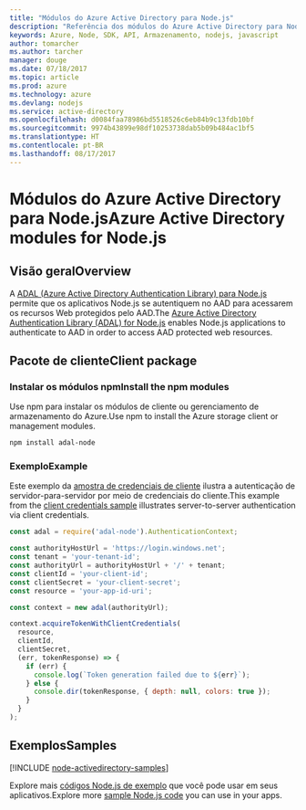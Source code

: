 ```yaml
---
title: "Módulos do Azure Active Directory para Node.js"
description: "Referência dos módulos do Azure Active Directory para Node.js"
keywords: Azure, Node, SDK, API, Armazenamento, nodejs, javascript
author: tomarcher
ms.author: tarcher
manager: douge
ms.date: 07/18/2017
ms.topic: article
ms.prod: azure
ms.technology: azure
ms.devlang: nodejs
ms.service: active-directory
ms.openlocfilehash: d0084faa78986bd5518526c6eb84b9c13fdb10bf
ms.sourcegitcommit: 9974b43899e98df10253738dab5b09b484ac1bf5
ms.translationtype: HT
ms.contentlocale: pt-BR
ms.lasthandoff: 08/17/2017
---
```

# <a name="azure-active-directory-modules-for-nodejs"></a><span data-ttu-id="2d5c8-104">Módulos do Azure Active Directory para Node.js</span><span class="sxs-lookup"><span data-stu-id="2d5c8-104">Azure Active Directory modules for Node.js</span></span>

## <a name="overview"></a><span data-ttu-id="2d5c8-105">Visão geral</span><span class="sxs-lookup"><span data-stu-id="2d5c8-105">Overview</span></span>

<span data-ttu-id="2d5c8-106">A [ADAL (Azure Active Directory Authentication Library) para Node.js](https://www.npmjs.com/package/adal-node) permite que os aplicativos Node.js se autentiquem no AAD para acessarem os recursos Web protegidos pelo AAD.</span><span class="sxs-lookup"><span data-stu-id="2d5c8-106">The [Azure Active Directory Authentication Library (ADAL) for Node.js](https://www.npmjs.com/package/adal-node) enables Node.js applications to authenticate to AAD in order to access AAD protected web resources.</span></span>

## <a name="client-package"></a><span data-ttu-id="2d5c8-107">Pacote de cliente</span><span class="sxs-lookup"><span data-stu-id="2d5c8-107">Client package</span></span>

### <a name="install-the-npm-modules"></a><span data-ttu-id="2d5c8-108">Instalar os módulos npm</span><span class="sxs-lookup"><span data-stu-id="2d5c8-108">Install the npm modules</span></span>

<span data-ttu-id="2d5c8-109">Use npm para instalar os módulos de cliente ou gerenciamento de armazenamento do Azure.</span><span class="sxs-lookup"><span data-stu-id="2d5c8-109">Use npm to install the Azure storage client or management modules.</span></span>

```bash
npm install adal-node
```   

### <a name="example"></a><span data-ttu-id="2d5c8-110">Exemplo</span><span class="sxs-lookup"><span data-stu-id="2d5c8-110">Example</span></span>

<span data-ttu-id="2d5c8-111">Este exemplo da [amostra de credenciais de cliente](https://github.com/MSOpenTech/azure-activedirectory-library-for-nodejs/blob/master/sample/client-credentials-sample.js) ilustra a autenticação de servidor-para-servidor por meio de credenciais do cliente.</span><span class="sxs-lookup"><span data-stu-id="2d5c8-111">This example from the [client credentials sample](https://github.com/MSOpenTech/azure-activedirectory-library-for-nodejs/blob/master/sample/client-credentials-sample.js) illustrates server-to-server authentication via client credentials.</span></span>

```javascript
const adal = require('adal-node').AuthenticationContext;

const authorityHostUrl = 'https://login.windows.net';
const tenant = 'your-tenant-id';
const authorityUrl = authorityHostUrl + '/' + tenant;
const clientId = 'your-client-id';
const clientSecret = 'your-client-secret';
const resource = 'your-app-id-uri';

const context = new adal(authorityUrl);

context.acquireTokenWithClientCredentials(
  resource,
  clientId,
  clientSecret,
  (err, tokenResponse) => {
    if (err) {
      console.log(`Token generation failed due to ${err}`);
    } else {
      console.dir(tokenResponse, { depth: null, colors: true });
    }
  }
);
```

## <a name="samples"></a><span data-ttu-id="2d5c8-112">Exemplos</span><span class="sxs-lookup"><span data-stu-id="2d5c8-112">Samples</span></span>

[!INCLUDE [node-activedirectory-samples](../docs-ref-conceptual/includes/activedirectory-samples.md)]

<span data-ttu-id="2d5c8-113">Explore mais [códigos Node.js de exemplo](https://azure.microsoft.com/resources/samples/?platform=nodejs) que você pode usar em seus aplicativos.</span><span class="sxs-lookup"><span data-stu-id="2d5c8-113">Explore more [sample Node.js code](https://azure.microsoft.com/resources/samples/?platform=nodejs) you can use in your apps.</span></span>
